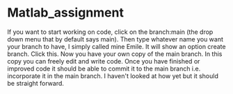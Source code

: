 # Matlab_assignment


If you want to start working on code, click on the branch:main (the drop down menu that by default says main). Then type whatever name you want your branch to have, I simply called mine Emile. It will show an option create branch. Click this. Now you have your own copy of the main branch. In this copy you can freely edit and write code. Once you have finished or improved code it should be able to commit it to the main branch i.e. incorporate it in the main branch. I haven't looked at how yet but it should be straight forward.

